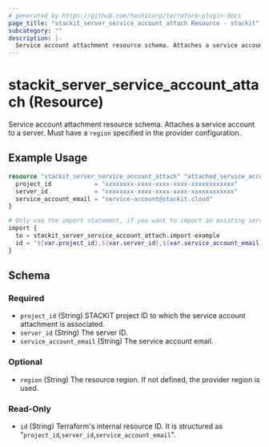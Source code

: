 ```yaml
---
# generated by https://github.com/hashicorp/terraform-plugin-docs
page_title: "stackit_server_service_account_attach Resource - stackit"
subcategory: ""
description: |-
  Service account attachment resource schema. Attaches a service account to a server. Must have a region specified in the provider configuration.
---
```


# stackit_server_service_account_attach (Resource)

Service account attachment resource schema. Attaches a service account to a server. Must have a `region` specified in the provider configuration.

## Example Usage

```terraform
resource "stackit_server_service_account_attach" "attached_service_account" {
  project_id            = "xxxxxxxx-xxxx-xxxx-xxxx-xxxxxxxxxxxx"
  server_id             = "xxxxxxxx-xxxx-xxxx-xxxx-xxxxxxxxxxxx"
  service_account_email = "service-account@stackit.cloud"
}

# Only use the import statement, if you want to import an existing server service account attachment
import {
  to = stackit_server_service_account_attach.import-example
  id = "${var.project_id},${var.server_id},${var.service_account_email}"
}
```

<!-- schema generated by tfplugindocs -->
## Schema

### Required

- `project_id` (String) STACKIT project ID to which the service account attachment is associated.
- `server_id` (String) The server ID.
- `service_account_email` (String) The service account email.

### Optional

- `region` (String) The resource region. If not defined, the provider region is used.

### Read-Only

- `id` (String) Terraform's internal resource ID. It is structured as "`project_id`,`server_id`,`service_account_email`".
